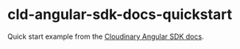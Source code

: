 # cld-angular-sdk-docs-quickstart
Quick start example from the [Cloudinary Angular SDK docs](https://cloudinary.com/documentation/angular2_quick_start).

